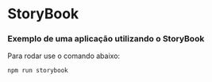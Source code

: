 # StoryBook
### Exemplo de uma aplicação utilizando o StoryBook

Para rodar use o comando abaixo:

```sh
npm run storybook
```